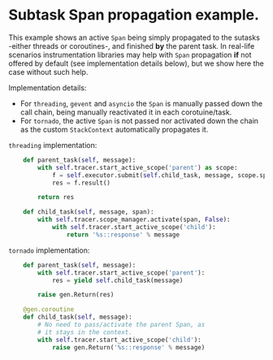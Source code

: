 # Subtask Span propagation example.

This example shows an active `Span` being simply propagated to the sutasks -either threads or coroutines-, and finished **by** the parent task. In real-life scenarios instrumentation libraries may help with `Span` propagation **if** not offered by default (see implementation details below), but we show here the case without such help.

Implementation details:
- For `threading`, `gevent` and `asyncio` the `Span` is manually passed down the call chain, being manually reactivated it in each corotuine/task.
- For `tornado`, the active `Span` is not passed nor activated down the chain as the custom `StackContext` automatically propagates it.

`threading` implementation:
```python
    def parent_task(self, message):
        with self.tracer.start_active_scope('parent') as scope:
            f = self.executor.submit(self.child_task, message, scope.span)
            res = f.result()

        return res

    def child_task(self, message, span):
        with self.tracer.scope_manager.activate(span, False):
            with self.tracer.start_active_scope('child'):
                return '%s::response' % message
```

`tornado` implementation:
```python
    def parent_task(self, message):
        with self.tracer.start_active_scope('parent'):
            res = yield self.child_task(message)

        raise gen.Return(res)

    @gen.coroutine
    def child_task(self, message):
        # No need to pass/activate the parent Span, as
        # it stays in the context.
        with self.tracer.start_active_scope('child'):
            raise gen.Return('%s::response' % message)
```
